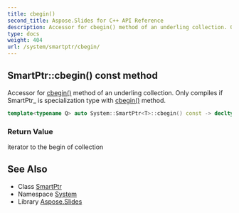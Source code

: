 ```yaml
---
title: cbegin()
second_title: Aspose.Slides for C++ API Reference
description: Accessor for cbegin() method of an underling collection. Only compiles if SmartPtr_ is specialization type with cbegin() method.
type: docs
weight: 404
url: /system/smartptr/cbegin/
---
```

## SmartPtr::cbegin() const method


Accessor for [cbegin()](./) method of an underling collection. Only compiles if SmartPtr_ is specialization type with [cbegin()](./) method.

```cpp
template<typename Q> auto System::SmartPtr<T>::cbegin() const -> decltype(std::declval<const Q>().cbegin())
```


### Return Value

iterator to the begin of collection

## See Also

* Class [SmartPtr](../)
* Namespace [System](../../)
* Library [Aspose.Slides](../../../)
